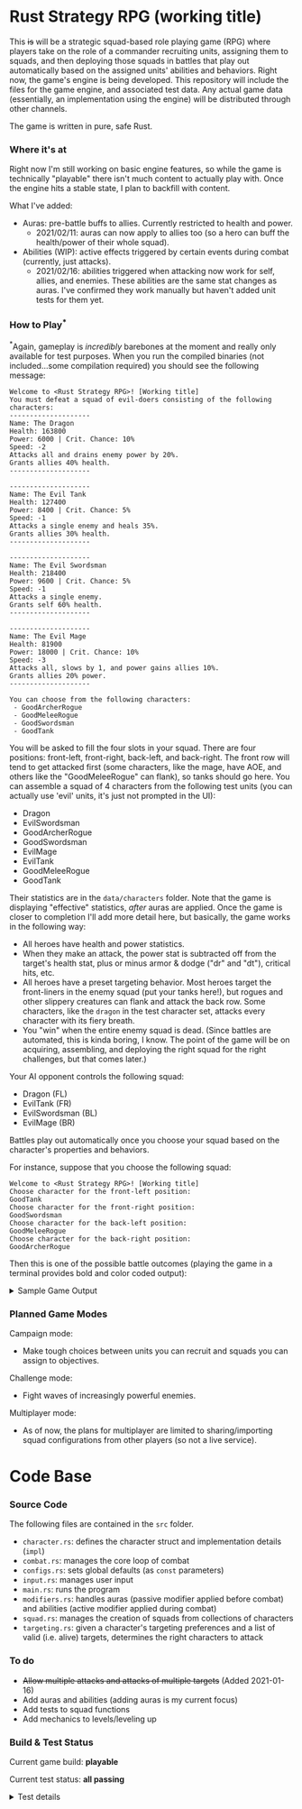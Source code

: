 # Rust Strategy RPG (working title)
This ~~is~~ will be a strategic squad-based role playing game (RPG) where players take on the role of a commander recruiting units, assigning them to squads, and then deploying those squads in battles that play out automatically based on the assigned units' abilities and behaviors. Right now, the game's engine is being developed. This repository will include the files for the game engine, and associated test data. Any actual game data (essentially, an implementation using the engine) will be distributed through other channels.

The game is written in pure, safe Rust.

### Where it's at
Right now I'm still working on basic engine features, so while the game is technically "playable" there isn't much content to actually play with. Once the engine hits a stable state, I plan to backfill with content.

What I've added:
- Auras: pre-battle buffs to allies. Currently restricted to health and power.
  - 2021/02/11: auras can now apply to allies too (so a hero can buff the health/power of their whole squad).
- Abilities (WIP): active effects triggered by certain events during combat (currently, just attacks).
  - 2021/02/16: abilities triggered when attacking now work for self, allies, and enemies. These abilities are the same stat changes as auras. I've confirmed they work manually but haven't added unit tests for them yet.

### How to Play<sup>\*</sup>

<sup>\*</sup>Again, gameplay is *incredibly* barebones at the moment and really only available for test purposes. When you run the compiled binaries (not included...some compilation required) you should see the following message:

```
Welcome to <Rust Strategy RPG>! [Working title]
You must defeat a squad of evil-doers consisting of the following characters:
--------------------
Name: The Dragon
Health: 163800
Power: 6000 | Crit. Chance: 10%
Speed: -2
Attacks all and drains enemy power by 20%.
Grants allies 40% health.
--------------------

--------------------
Name: The Evil Tank
Health: 127400
Power: 8400 | Crit. Chance: 5%
Speed: -1
Attacks a single enemy and heals 35%.
Grants allies 30% health.
--------------------

--------------------
Name: The Evil Swordsman
Health: 218400
Power: 9600 | Crit. Chance: 5%
Speed: -1
Attacks a single enemy.
Grants self 60% health.
--------------------

--------------------
Name: The Evil Mage
Health: 81900
Power: 18000 | Crit. Chance: 10%
Speed: -3
Attacks all, slows by 1, and power gains allies 10%.
Grants allies 20% power.
--------------------

You can choose from the following characters:
 - GoodArcherRogue
 - GoodMeleeRogue
 - GoodSwordsman
 - GoodTank

```

You will be asked to fill the four slots in your squad. There are four positions: front-left, front-right, back-left, and back-right. The front row will tend to get attacked first (some characters, like the mage, have AOE, and others like the "GoodMeleeRogue" can flank), so tanks should go here. You can assemble a squad of 4 characters from the following test units (you can actually use 'evil' units, it's just not prompted in the UI):
- Dragon
- EvilSwordsman
- GoodArcherRogue
- GoodSwordsman
- EvilMage
- EvilTank
- GoodMeleeRogue
- GoodTank

Their statistics are in the `data/characters` folder. Note that the game is displaying "effective" statistics, *after* auras are applied. Once the game is closer to completion I'll add more detail here, but basically, the game works in the following way:
- All heroes have health and power statistics.
- When they make an attack, the power stat is subtracted off from the target's health stat, plus or minus armor & dodge ("dr" and "dt"), critical hits, etc.
- All heroes have a preset targeting behavior. Most heroes target the front-liners in the enemy squad (put your tanks here!), but rogues and other slippery creatures can flank and attack the back row. Some characters, like the `dragon` in the test character set, attacks every character with its fiery breath.  
- You "win" when the entire enemy squad is dead. (Since battles are automated, this is kinda boring, I know. The point of the game will be on acquiring, assembling, and deploying the right squad for the right challenges, but that comes later.)

Your AI opponent controls the following squad:
- Dragon (FL)
- EvilTank (FR)
- EvilSwordsman (BL)
- EvilMage (BR)

Battles play out automatically once you choose your squad based on the character's properties and behaviors.

For instance, suppose that you choose the following squad:

```
Welcome to <Rust Strategy RPG>! [Working title]
Choose character for the front-left position:
GoodTank
Choose character for the front-right position:
GoodSwordsman
Choose character for the back-left position:
GoodMeleeRogue
Choose character for the back-right position:
GoodArcherRogue
```

Then this is one of the possible battle outcomes (playing the game in a terminal provides bold and color coded output):

<details>
<summary>Sample Game Output</summary>
<br>

```
# --- ROUND 1 --- #
The Good Archer is attacking The Dragon! The Dragon took 20000 points of damage (78% HP remaining).
The Good Archer is attacking The Evil Swordsman! The Evil Swordsman took 20000 points of damage (73% HP remaining).
The Good Swordsman is attacking The Dragon! The Dragon took 12000 points of damage (64% HP remaining).
The Good Swordsman is attacking The Evil Tank! The Evil Tank took 12000 points of damage (83% HP remaining).
The Evil Swordsman is attacking The Good Tank! The Good Tank took 8000 points of damage (87% HP remaining).
The Evil Tank is attacking The Good Tank! Critical hit! The Good Tank took 14000 points of damage (63% HP remaining).
The Good Rogue is attacking The Evil Mage! The Evil Mage took 18500 points of damage (59% HP remaining).
The Good Tank is attacking The Dragon! The Dragon took 7000 points of damage (57% HP remaining).
The Dragon is attacking The Good Tank! Critical hit! The Good Tank took 10000 points of damage (47% HP remaining).
The Dragon is attacking The Good Swordsman! The Good Swordsman took 5000 points of damage (88% HP remaining).
The Dragon is attacking The Good Rogue! The Good Rogue took 5000 points of damage (92% HP remaining).
The Dragon is attacking The Good Archer! The Good Archer took 5000 points of damage (80% HP remaining).
The Evil Mage is attacking The Good Tank! The Good Tank took 12000 points of damage (27% HP remaining).
The Evil Mage is attacking The Good Swordsman! The Good Swordsman took 12000 points of damage (57% HP remaining).
The Evil Mage is attacking The Good Rogue! Critical hit! The Good Rogue took 24000 points of damage (55% HP remaining).
The Evil Mage is attacking The Good Archer! The Good Archer took 12000 points of damage (32% HP remaining).

# --- ROUND 2 --- #
The Good Archer is attacking The Dragon! Critical hit! The Dragon took 40000 points of damage (12% HP remaining).
The Good Archer is attacking The Evil Swordsman! The Evil Swordsman took 20000 points of damage (47% HP remaining).
The Good Swordsman is attacking The Dragon! The Dragon took 12000 points of damage (0% HP remaining).
The Dragon died!
The Good Swordsman is attacking The Evil Tank! The Evil Tank took 12000 points of damage (66% HP remaining).
The Evil Swordsman is attacking The Good Tank! The Good Tank took 8000 points of damage (13% HP remaining).
The Evil Tank is attacking The Good Tank! The Good Tank took 7000 points of damage (2% HP remaining).
The Good Rogue is attacking The Evil Mage! The Evil Mage took 18500 points of damage (18% HP remaining).
The Good Tank is attacking The Evil Tank! The Evil Tank took 7000 points of damage (56% HP remaining).
The Evil Mage is attacking The Good Tank! The Good Tank took 12000 points of damage (0% HP remaining).
The Good Tank died!
The Evil Mage is attacking The Good Swordsman! Critical hit! The Good Swordsman took 24000 points of damage (0% HP remaining).
The Good Swordsman died!
The Evil Mage is attacking The Good Rogue! The Good Rogue took 12000 points of damage (37% HP remaining).
The Evil Mage is attacking The Good Archer! The Good Archer took 12000 points of damage (0% HP remaining).
The Good Archer died!

# --- ROUND 3 --- #
The Evil Swordsman is attacking The Good Rogue! The Good Rogue took 8000 points of damage (25% HP remaining).
The Evil Tank is attacking The Good Rogue! The Good Rogue took 7000 points of damage (14% HP remaining).
The Good Rogue is attacking The Evil Mage! Critical hit! The Evil Mage took 37000 points of damage (0% HP remaining).
The Evil Mage died!

# --- ROUND 4 --- #
The Evil Swordsman is attacking The Good Rogue! The Good Rogue took 8000 points of damage (2% HP remaining).
The Evil Tank is attacking The Good Rogue! Critical hit! The Good Rogue took 14000 points of damage (0% HP remaining).
The Good Rogue died!
```

</details>

### Planned Game Modes
Campaign mode:
- Make tough choices between units you can recruit and squads you can assign to objectives.

Challenge mode:
- Fight waves of increasingly powerful enemies.

Multiplayer mode:
- As of now, the plans for multiplayer are limited to sharing/importing squad configurations from other players (so not a live service).

# Code Base

### Source Code
The following files are contained in the `src` folder.
- `character.rs`: defines the character struct and implementation details (`impl`)
- `combat.rs`: manages the core loop of combat
- `configs.rs`: sets global defaults (as `const` parameters)
- `input.rs`: manages user input
- `main.rs`: runs the program
- `modifiers.rs`: handles auras (passive modifier applied before combat) and abilities (active modifier applied during combat)
- `squad.rs`: manages the creation of squads from collections of characters
- `targeting.rs`: given a character's targeting preferences and a list of valid (i.e. alive) targets, determines the right characters to attack

### To do
- ~~Allow multiple attacks and attacks of multiple targets~~ (Added 2021-01-16)
- Add auras and abilities (adding auras is my current focus)
- Add tests to squad functions
- Add mechanics to levels/leveling up

### Build & Test Status

Current game build: **playable**

Current test status: **all passing**

<details>
<summary>Test details</summary>
<br>

```
running 25 tests
test character::tests::test_new ... ok
test character::tests::test_is_dead ... ok
test character::tests::test_take_damage_dr_only ... ok
test character::tests::test_take_damage_dt_and_dr ... ok
test character::tests::test_take_damage_dt_only ... ok
test character::tests::test_take_damage_no_armor ... ok
test combat::tests::test_calculate_initiave ... ok
test modifiers::tests::test_aura_change_crit_chance ... ok
test modifiers::tests::test_aura_change_health ... ok
test modifiers::tests::test_aura_change_power ... ok
test modifiers::tests::test_aura_change_speed ... ok
test modifiers::tests::test_aura_convert_and_add_i32 ... ok
test modifiers::tests::test_aura_convert_and_multiply_f64 ... ok
test modifiers::tests::test_aura_convert_and_multiply_i32 ... ok
test targeting::tests::test_attack_to_coordinates_all ... ok
test targeting::tests::test_attack_to_coordinates_left_column ... ok
test targeting::tests::test_attack_to_coordinates_right_column ... ok
test targeting::tests::test_attack_to_coordinates_row_back ... ok
test targeting::tests::test_attack_to_coordinates_row_back_flanker ... ok
test targeting::tests::test_attack_to_coordinates_row_back_partial ... ok
test targeting::tests::test_attack_to_coordinates_row_front ... ok
test targeting::tests::test_attack_to_coordinates_row_front_partial ... ok
test targeting::tests::test_attack_to_coordinates_single_back ... ok
test targeting::tests::test_attack_to_coordinates_single_flanker ... ok
test targeting::tests::test_attack_to_coordinates_single_front ... ok

test result: ok. 25 passed; 0 failed; 0 ignored; 0 measured; 0 filtered out
```

</details>
